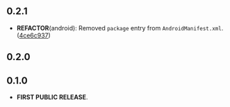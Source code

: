 ## 0.2.1

 - **REFACTOR**(android): Removed `package` entry from `AndroidManifest.xml`. ([4ce6c937](https://github.com/Skyost/SimpleSecureStorage/commit/4ce6c9371f34cb513951687d826d7aafadff96b4))

## 0.2.0

## 0.1.0

- **FIRST PUBLIC RELEASE**.

